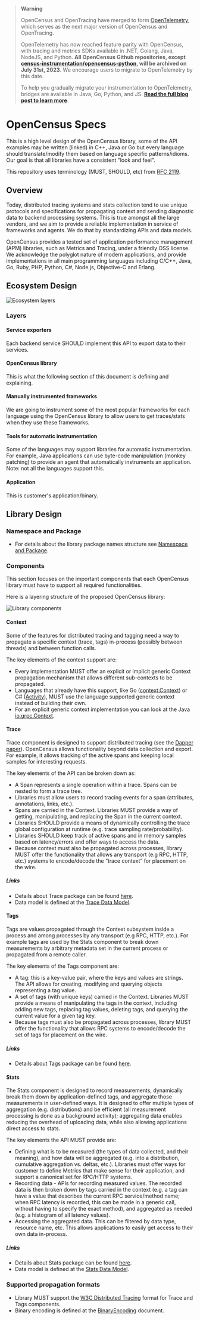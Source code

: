 > **Warning**
>
> OpenCensus and OpenTracing have merged to form [OpenTelemetry](https://opentelemetry.io), which serves as the next major version of OpenCensus and OpenTracing.
>
> OpenTelemetry has now reached feature parity with OpenCensus, with tracing and metrics SDKs available in .NET, Golang, Java, NodeJS, and Python. **All OpenCensus Github repositories, except [census-instrumentation/opencensus-python](https://github.com/census-instrumentation/opencensus-python), will be archived on July 31st, 2023**. We encourage users to migrate to OpenTelemetry by this date.
>
> To help you gradually migrate your instrumentation to OpenTelemetry, bridges are available in Java, Go, Python, and JS. [**Read the full blog post to learn more**](https://opentelemetry.io/blog/2023/sunsetting-opencensus/).

# OpenCensus Specs

This is a high level design of the OpenCensus library, some of the API examples may be written
(linked) in C++, Java or Go but every language should translate/modify them based on language
specific patterns/idioms. Our goal is that all libraries have a consistent "look and feel".

This repository uses terminology (MUST, SHOULD, etc) from [RFC 2119][RFC2119].

## Overview

Today, distributed tracing systems and stats collection tend to use unique protocols and
specifications for propagating context and sending diagnostic data to backend processing systems.
This is true amongst all the large vendors, and we aim to provide a reliable implementation in
service of frameworks and agents. We do that by standardizing APIs and data models.

OpenCensus provides a tested set of application performance management (APM) libraries, such as
Metrics and Tracing, under a friendly OSS license. We acknowledge the polyglot nature of modern
applications, and provide implementations in all main programming languages including C/C++,
Java, Go, Ruby, PHP, Python, C#, Node.js, Objective-C and Erlang.

## Ecosystem Design

![Ecosystem layers][EcosystemLayers]

### Layers

#### Service exporters

Each backend service SHOULD implement this API to export data to their services.

#### OpenCensus library

This is what the following section of this document is defining and explaining.

#### Manually instrumented frameworks

We are going to instrument some of the most popular frameworks for each language using the
OpenCensus library to allow users to get traces/stats when they use these frameworks.

#### Tools for automatic instrumentation

Some of the languages may support libraries for automatic instrumentation. For example, Java
applications can use byte-code manipulation (monkey patching) to provide an agent that
automatically instruments an application. Note: not all the languages support this.

#### Application

This is customer's application/binary.

## Library Design

### Namespace and Package

* For details about the library package names structure see [Namespace and Package](NamespaceAndPackage.md).

### Components

This section focuses on the important components that each OpenCensus library must have to
support all required functionalities.

Here is a layering structure of the proposed OpenCensus library:

![Library components][LibraryComponents]

#### Context
Some of the features for distributed tracing and tagging need a way to propagate a specific 
context (trace, tags) in-process (possibly between threads) and between function calls.

The key elements of the context support are:

* Every implementation MUST offer an explicit or implicit generic Context propagation mechanism
  that allows different sub-contexts to be propagated.
* Languages that already have this support, like Go ([context.Context][goContext]) or C# 
([Activity][activity]), MUST use the language supported generic context instead of building their
own.
* For an explicit generic context implementation you can look at the Java
[io.grpc.Context][gRPCContext].

#### Trace

Trace component is designed to support distributed tracing (see the [Dapper paper][DapperPaper]).
OpenCensus allows functionality beyond data collection and export. For example, it allows
tracking of the active spans and keeping local samples for interesting requests.

The key elements of the API can be broken down as:

* A Span represents a single operation within a trace. Spans can be nested to form a trace tree.
* Libraries must allow users to record tracing events for a span (attributes, annotations, links,
  etc.).
* Spans are carried in the Context. Libraries MUST provide a way of getting, manipulating,
  and replacing the Span in the current context.
* Libraries SHOULD provide a means of dynamically controlling the trace global configuration at runtime
  (e.g. trace sampling rate/probability).
* Libraries SHOULD keep track of active spans and in memory samples based on latency/errors and
  offer ways to access the data.
* Because context must also be propagated across processes, library MUST offer the functionality
  that allows any transport (e.g RPC, HTTP, etc.) systems to encode/decode the “trace context” for
  placement on the wire.

##### Links

* Details about Trace package can be found [here](trace/README.md).
* Data model is defined at the [Trace Data Model][TraceDataModel].

#### Tags

Tags are values propagated through the Context subsystem inside a process and among processes by
any transport (e.g RPC, HTTP, etc.). For example tags are used by the Stats component to break
down measurements by arbitrary metadata set in the current process or propagated from a remote
caller.

The key elements of the Tags component are:

* A tag: this is a key-value pair, where the keys and values are strings. The API allows for
  creating, modifying and querying objects representing a tag value.
* A set of tags (with unique keys) carried in the Context. Libraries MUST provide a means
  of manipulating the tags in the context, including adding new tags, replacing tag values, deleting
  tags, and querying the current value for a given tag key.
* Because tags must also be propagated across processes, library MUST offer the functionality that
  allows RPC systems to encode/decode the set of tags for placement on the wire.

##### Links

* Details about Tags package can be found [here](tags/README.md).

#### Stats

The Stats component is designed to record measurements, dynamically break them down by
application-defined tags, and aggregate those measurements in user-defined ways. It is designed
to offer multiple types of aggregation (e.g. distributions) and be efficient (all measurement
processing is done as a background activity); aggregating data enables reducing the overhead of
uploading data, while also allowing applications direct access to stats.

The key elements the API MUST provide are:

* Defining what is to be measured (the types of data collected, and their meaning), and how data
  will be aggregated (e.g. into a distribution, cumulative aggregation vs. deltas, etc.). Libraries
  must offer ways for customer to define Metrics that make sense for their application, and support
  a canonical set for RPC/HTTP systems.
* Recording data - APIs for recording measured values. The recorded data is then broken down by tags
  carried in the context (e.g. a tag can have a value that describes the current RPC service/method
  name; when RPC latency is recorded, this can be made in a generic call, without having to specify
  the exact method), and aggregated as needed (e.g. a histogram of all latency values).
* Accessing the aggregated data. This can be filtered by data type, resource name, etc. This
  allows applications to easily get access to their own data in-process.

##### Links

* Details about Stats package can be found [here](stats/README.md).
* Data model is defined at the [Stats Data Model][StatsDataModel].

### Supported propagation formats

* Library MUST support the [W3C Distributed Tracing][DistributedTracingSpecs] format for Trace and Tags components.
* Binary encoding is defined at the [BinaryEncoding](encodings/BinaryEncoding.md) document.

[EcosystemLayers]: /drawings/EcosystemLayers.png "Ecosystem Layer"
[DapperPaper]: https://research.google.com/pubs/pub36356.html
[goContext]: https://golang.org/pkg/context
[gRPCContext]: https://github.com/grpc/grpc-java/blob/master/context/src/main/java/io/grpc/Context.java
[LibraryComponents]: /drawings/LibraryComponents.png "OpenCensus Library Components"
[RFC2119]: https://www.ietf.org/rfc/rfc2119.txt
[StatsDataModel]: https://github.com/census-instrumentation/opencensus-proto/blob/master/src/opencensus/proto/stats/v1/stats.proto
[DistributedTracingSpecs]: https://github.com/w3c/distributed-tracing
[TraceDataModel]: https://github.com/census-instrumentation/opencensus-proto/blob/master/src/opencensus/proto/trace/v1/trace.proto
[activity]: https://github.com/dotnet/corefx/blob/master/src/System.Diagnostics.DiagnosticSource/src/ActivityUserGuide.md
